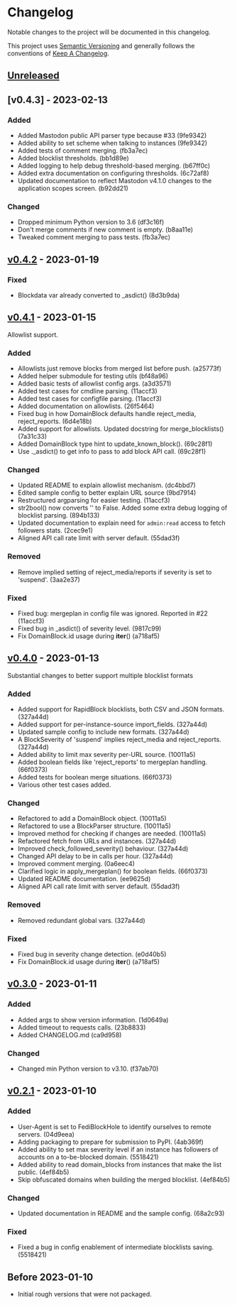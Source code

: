 # Changelog

Notable changes to the project will be documented in this changelog.

This project uses [Semantic Versioning] and generally follows the conventions of [Keep A Changelog].

## [Unreleased]

## [v0.4.3] - 2023-02-13

### Added

- Added Mastodon public API parser type because #33 (9fe9342)
- Added ability to set scheme when talking to instances (9fe9342)
- Added tests of comment merging. (fb3a7ec)
- Added blocklist thresholds. (bb1d89e)
- Added logging to help debug threshold-based merging. (b67ff0c)
- Added extra documentation on configuring thresholds. (6c72af8)
- Updated documentation to reflect Mastodon v4.1.0 changes to the application scopes screen. (b92dd21)

### Changed

- Dropped minimum Python version to 3.6 (df3c16f)
- Don't merge comments if new comment is empty. (b8aa11e)
- Tweaked comment merging to pass tests. (fb3a7ec)

## [v0.4.2] - 2023-01-19

### Fixed

- Blockdata var already converted to _asdict() (8d3b9da)

## [v0.4.1] - 2023-01-15

Allowlist support.

### Added

- Allowlists just remove blocks from merged list before push. (a25773f)
- Added helper submodule for testing utils (bf48a96)
- Added basic tests of allowlist config args. (a3d3571)
- Added test cases for cmdline parsing. (11accf3)
- Added test cases for configfile parsing. (11accf3)
- Added documentation on allowlists. (26f5464)
- Fixed bug in how DomainBlock defaults handle reject_media, reject_reports. (6d4e18b)
- Added support for allowlists. Updated docstring for merge_blocklists() (7a31c33)
- Added DomainBlock type hint to update_known_block(). (69c28f1)
- Use ._asdict() to get info to pass to add block API call. (69c28f1)

### Changed

- Updated README to explain allowlist mechanism. (dc4bbd7)
- Edited sample config to better explain URL source (9bd7914)
- Restructured argparsing for easier testing. (11accf3)
- str2bool() now converts '' to False. Added some extra debug logging of blocklist parsing. (894b133)
- Updated documentation to explain need for `admin:read` access to fetch followers stats. (2cec9e1)
- Aligned API call rate limit with server default. (55dad3f)

### Removed

- Remove implied setting of reject_media/reports if severity is set to 'suspend'. (3aa2e37)

### Fixed

- Fixed bug: mergeplan in config file was ignored. Reported in #22 (11accf3)
- Fixed bug in _asdict() of severity level. (9817c99)
- Fix DomainBlock.id usage during __iter__() (a718af5)

## [v0.4.0] - 2023-01-13

Substantial changes to better support multiple blocklist formats

### Added

- Added support for RapidBlock blocklists, both CSV and JSON formats. (327a44d)
- Added support for per-instance-source import_fields. (327a44d)
- Updated sample config to include new formats. (327a44d)
- A BlockSeverity of 'suspend' implies reject_media and reject_reports. (327a44d)
- Added ability to limit max severity per-URL source. (10011a5)
- Added boolean fields like 'reject_reports' to mergeplan handling. (66f0373)
- Added tests for boolean merge situations. (66f0373)
- Various other test cases added.

### Changed

- Refactored to add a DomainBlock object. (10011a5)
- Refactored to use a BlockParser structure. (10011a5)
- Improved method for checking if changes are needed. (10011a5)
- Refactored fetch from URLs and instances. (327a44d)
- Improved check_followed_severity() behaviour. (327a44d)
- Changed API delay to be in calls per hour. (327a44d)
- Improved comment merging. (0a6eec4)
- Clarified logic in apply_mergeplan() for boolean fields. (66f0373)
- Updated README documentation. (ee9625d)
- Aligned API call rate limit with server default. (55dad3f)

### Removed

- Removed redundant global vars. (327a44d)

### Fixed

- Fixed bug in severity change detection. (e0d40b5)
- Fix DomainBlock.id usage during __iter__() (a718af5)

## [v0.3.0] - 2023-01-11

### Added

- Added args to show version information. (1d0649a)
- Added timeout to requests calls. (23b8833)
- Added CHANGELOG.md (ca9d958)

### Changed

- Changed min Python version to v3.10. (f37ab70)

## [v0.2.1] - 2023-01-10

### Added

- User-Agent is set to FediBlockHole to identify ourselves to remote servers. (04d9eea)
- Adding packaging to prepare for submission to PyPI. (4ab369f)
- Added ability to set max severity level if an instance has followers of accounts on a to-be-blocked domain. (5518421)
- Added ability to read domain_blocks from instances that make the list public. (4ef84b5)
- Skip obfuscated domains when building the merged blocklist. (4ef84b5)

### Changed

- Updated documentation in README and the sample config. (68a2c93)

### Fixed

- Fixed a bug in config enablement of intermediate blocklists saving. (5518421)

## Before 2023-01-10

- Initial rough versions that were not packaged.

<!-- Links -->
[keep a changelog]: https://keepachangelog.com/en/1.0.0/
[semantic versioning]: https://semver.org/spec/v2.0.0.html

<!-- Versions -->
[unreleased]: https://github.com/eigenmagic/fediblockhole/compare/v0.4.2...HEAD
[v0.4.2]: https://github.com/eigenmagic/fediblockhole/releases/tag/v0.4.2
[v0.4.1]: https://github.com/eigenmagic/fediblockhole/releases/tag/v0.4.1
[v0.4.0]: https://github.com/eigenmagic/fediblockhole/releases/tag/v0.4.0
[v0.3.0]: https://github.com/eigenmagic/fediblockhole/releases/tag/v0.3.0
[v0.2.1]: https://github.com/eigenmagic/fediblockhole/releases/tag/v0.2.1